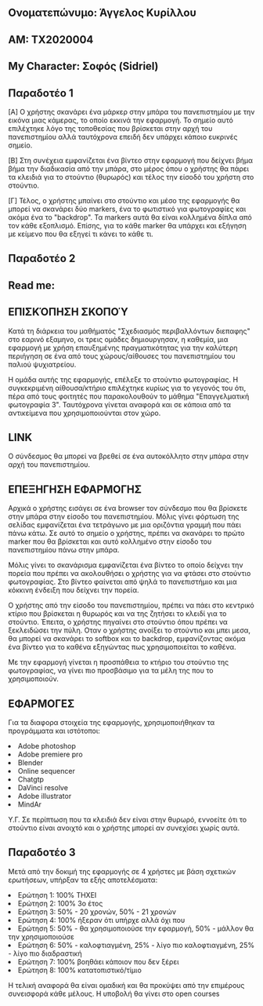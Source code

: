 ## Ονοματεπώνυμο: Άγγελος Κυρίλλου
## ΑΜ: ΤΧ2020004
## My Character: Σοφός (Sidriel) 

## Παραδοτέο 1
[A] Ο χρήστης σκανάρει ένα μάρκερ στην μπάρα του πανεπιστημίου με την εικόνα μιας κάμερας, το οποίο εκκινά την εφαρμογή. Το σημείο αυτό επιλέχτηκε λόγο της τοποθεσίας που βρίσκεται στην αρχή του πανεπιστημίου αλλά ταυτόχρονα επειδή δεν υπάρχει κάποιο ευκρινές σημείο. 

[Β] Στη συνέχεια εμφανίζεται ένα βίντεο στην εφαρμογή που δείχνει βήμα βήμα την διαδικασία από την μπάρα, στο μέρος όπου ο χρήστης θα πάρει τα κλειδιά για το στούντιο (θυρωρός) και τέλος την είσοδό του χρήστη στο στούντιο. 

[Γ] Τέλος, ο χρήστης μπαίνει στο στούντιο και μέσο της εφαρμογής θα μπορεί να σκανάρει δύο markers, ένα το φωτιστικό για φωτογραφίες και ακόμα ένα το "backdrop". Τα markers αυτά θα είναι κολλημένα δίπλα από τον κάθε εξοπλισμό. Επίσης, για το κάθε marker θα υπάρχει και εξήγηση με κείμενο που θα εξηγεί τι κάνει το κάθε τι. 

## Παραδοτέο 2

## Read me:

## ΕΠΙΣΚΌΠΗΣΗ ΣΚΟΠΟΎ 

 Κατά τη διάρκεια του μαθήματός "Σχεδιασμός περιβαλλόντων διεπαφης" στο εαρινό εξαμηνο, οι τρεις ομάδες δημιουργησαν, η καθεμία, μια εφαρμογή με χρήση επαυξημένης πραγματικότητας για την καλύτερη περιήγηση σε ένα από τους χώρους/αίθουσες του πανεπιστημίου του παλιού ψυχιατρείου.
 
 Η ομάδα αυτής της εφαρμογής, επέλεξε το στούντιο φωτογραφίας. Η συγκεκριμένη αίθουσα/κτήριο επιλέχτηκε κυρίως για το γεγονός του ότι, πέρα από τους φοιτητές που παρακολουθούν το μάθημα "Επαγγελματική φωτογραφία 3". Ταυτόχρονα γίνεται αναφορά και σε κάποια από τα αντικείμενα που χρησιμοποιούνται στον χώρο.

## LINK

 Ο σύνδεσμος θα μπορεί να βρεθεί σε ένα αυτοκόλλητο στην μπάρα στην αρχή του πανεπιστημίου.

## ΕΠΕΞΗΓΗΣΗ ΕΦΑΡΜΟΓΗΣ

 Αρχικά ο χρήστης εισάγει σε ένα browser τον σύνδεσμο που θα βρίσκετε στην μπάρα στην είσοδο του πανεπιστημίου. Μόλις γίνει φόρτωση της σελίδας εμφανίζεται ένα τετράγωνο με μια οριζόντια γραμμή που πάει πάνω κάτω. Σε αυτό το σημείο ο χρήστης, πρέπει να σκανάρει το πρώτο marker που θα βρίσκεται και αυτό κολλημένο στην είσοδο του πανεπιστημίου πάνω στην μπάρα.
 
 Μόλις γίνει το σκανάρισμα εμφανίζεται ένα βίντεο το οποίο δείχνει την πορεία που πρέπει να ακολουθήσει ο χρήστης για να φτάσει στο στούντιο φωτογραφίας. Στο βίντεο φαίνεται από ψηλά το πανεπιστήμιο και μια κόκκινη ένδειξη που δείχνει την πορεία. 
 
 Ο χρήστης από την είσοδο του πανεπιστημίου, πρέπει να πάει στο κεντρικό κτίριο που βρίσκεται η θυρωρός και να της ζητήσει το κλειδί για το στούντιο. Έπειτα, ο χρήστης πηγαίνει στο στούντιο όπου πρέπει να ξεκλειδώσει την πύλη. Οταν ο χρήστης ανοίξει το στούντιο και μπει μεσα, θα μπορεί να σκανάρει το softbox και το backdrop, εμφανίζοντας ακόμα ένα βίντεο για το καθένα εξηγώντας πως χρησιμοποιείται το καθένα.
 
 Με την εφαρμογή γίνεται η προσπάθεια το κτήριο του στούντιο της φωτογραφίας, να γίνει πιο προσβάσιμο για τα μέλη της που το χρησιμοποιούν. 

## ΕΦΑΡΜΟΓΕΣ

Για τα διαφορα στοιχεία της εφαρμογής, χρησιμοποιήθηκαν τα προγράμματα και ιστότοποι:


<li>Adobe photoshop 


<li>Adobe premiere pro 


<li>Blender
    
<li>Online sequencer 
    
<li>Chatgtp
    
<li>DaVinci resolve 
    
<li>Adobe illustrator 
    
<li>MindAr



Υ.Γ.
Σε περίπτωση που τα κλειδιά δεν είναι στην θυρωρό, εννοείτε ότι το στούντιο είναι ανοιχτό και ο χρήστης μπορεί αν συνεχίσει χωρίς αυτά.

## Παραδοτέο 3

  Μετά από την δοκιμή της εφαρμογής σε 4 χρήστες με βάση σχετικών ερωτήσεων, υπήρξαν τα εξής αποτελέσματα:

<li> Ερώτηση 1: 100% ΤΗΧΕΙ
<li> Ερώτηση 2: 100% 3ο έτος 
<li> Ερώτηση 3: 50% - 20 χρονών, 50% - 21 χρονών 
<li> Ερώτηση 4: 100% ήξεραν ότι υπήρχε αλλά όχι που
<li> Ερώτηση 5: 50% - θα χρησιμοποιούσε την εφαρμογή, 50% - μάλλον θα την χρησιμοποιούσε
<li> Ερώτηση 6: 50% - καλοφτιαγμένη, 25% - λίγο πιο καλοφτιαγμένη, 25% - λίγο πιο διαδραστική
<li> Ερώτηση 7: 100% βοηθάει κάποιον που δεν ξέρει 
<li> Ερώτηση 8: 100% κατατοπιστικό/τίμιο 
 
Η τελική αναφορά θα είναι ομαδική και θα προκύψει από την επιμέρους συνεισφορά κάθε μέλους. Η υποβολή θα γίνει στο open courses
